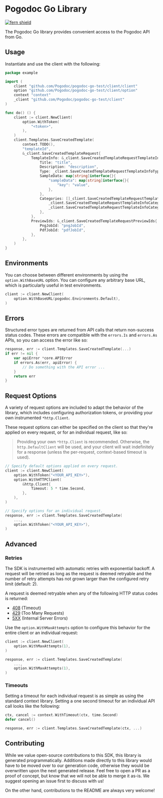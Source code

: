 # Pogodoc Go Library

[![fern shield](https://img.shields.io/badge/%F0%9F%8C%BF-Built%20with%20Fern-brightgreen)](https://buildwithfern.com?utm_source=github&utm_medium=github&utm_campaign=readme&utm_source=Pogodoc%2FGo)

The Pogodoc Go library provides convenient access to the Pogodoc API from Go.

## Usage

Instantiate and use the client with the following:

```go
package example

import (
    client "github.com/Pogodoc/pogodoc-go-test/client/client"
    option "github.com/Pogodoc/pogodoc-go-test/client/option"
    context "context"
    _client "github.com/Pogodoc/pogodoc-go-test/client"
)

func do() () {
    client := client.NewClient(
        option.WithToken(
            "<token>",
        ),
    )
    client.Templates.SaveCreatedTemplate(
        context.TODO(),
        "templateId",
        &_client.SaveCreatedTemplateRequest{
            TemplateInfo: &_client.SaveCreatedTemplateRequestTemplateInfo{
                Title: "title",
                Description: "description",
                Type: _client.SaveCreatedTemplateRequestTemplateInfoTypeDocx,
                SampleData: map[string]interface{}{
                    "sampleData": map[string]interface{}{
                        "key": "value",
                    },
                },
                Categories: []_client.SaveCreatedTemplateRequestTemplateInfoCategoriesItem{
                    _client.SaveCreatedTemplateRequestTemplateInfoCategoriesItemInvoice,
                    _client.SaveCreatedTemplateRequestTemplateInfoCategoriesItemInvoice,
                },
            },
            PreviewIds: &_client.SaveCreatedTemplateRequestPreviewIds{
                PngJobId: "pngJobId",
                PdfJobId: "pdfJobId",
            },
        },
    )
}
```

## Environments

You can choose between different environments by using the `option.WithBaseURL` option. You can configure any arbitrary base
URL, which is particularly useful in test environments.

```go
client := client.NewClient(
    option.WithBaseURL(pogodoc.Environments.Default),
)
```

## Errors

Structured error types are returned from API calls that return non-success status codes. These errors are compatible
with the `errors.Is` and `errors.As` APIs, so you can access the error like so:

```go
response, err := client.Templates.SaveCreatedTemplate(...)
if err != nil {
    var apiError *core.APIError
    if errors.As(err, apiError) {
        // Do something with the API error ...
    }
    return err
}
```

## Request Options

A variety of request options are included to adapt the behavior of the library, which includes configuring
authorization tokens, or providing your own instrumented `*http.Client`.

These request options can either be
specified on the client so that they're applied on every request, or for an individual request, like so:

> Providing your own `*http.Client` is recommended. Otherwise, the `http.DefaultClient` will be used,
> and your client will wait indefinitely for a response (unless the per-request, context-based timeout
> is used).

```go
// Specify default options applied on every request.
client := client.NewClient(
    option.WithToken("<YOUR_API_KEY>"),
    option.WithHTTPClient(
        &http.Client{
            Timeout: 5 * time.Second,
        },
    ),
)

// Specify options for an individual request.
response, err := client.Templates.SaveCreatedTemplate(
    ...,
    option.WithToken("<YOUR_API_KEY>"),
)
```

## Advanced

### Retries

The SDK is instrumented with automatic retries with exponential backoff. A request will be retried as long
as the request is deemed retryable and the number of retry attempts has not grown larger than the configured
retry limit (default: 2).

A request is deemed retryable when any of the following HTTP status codes is returned:

- [408](https://developer.mozilla.org/en-US/docs/Web/HTTP/Status/408) (Timeout)
- [429](https://developer.mozilla.org/en-US/docs/Web/HTTP/Status/429) (Too Many Requests)
- [5XX](https://developer.mozilla.org/en-US/docs/Web/HTTP/Status/500) (Internal Server Errors)

Use the `option.WithMaxAttempts` option to configure this behavior for the entire client or an individual request:

```go
client := client.NewClient(
    option.WithMaxAttempts(1),
)

response, err := client.Templates.SaveCreatedTemplate(
    ...,
    option.WithMaxAttempts(1),
)
```

### Timeouts

Setting a timeout for each individual request is as simple as using the standard context library. Setting a one second timeout for an individual API call looks like the following:

```go
ctx, cancel := context.WithTimeout(ctx, time.Second)
defer cancel()

response, err := client.Templates.SaveCreatedTemplate(ctx, ...)
```

## Contributing

While we value open-source contributions to this SDK, this library is generated programmatically.
Additions made directly to this library would have to be moved over to our generation code,
otherwise they would be overwritten upon the next generated release. Feel free to open a PR as
a proof of concept, but know that we will not be able to merge it as-is. We suggest opening
an issue first to discuss with us!

On the other hand, contributions to the README are always very welcome!
